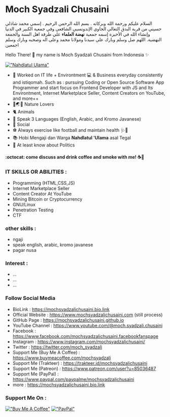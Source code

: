 # Moch Syadzali Chusaini 
السلام عليكم ورحمة الله وبركاته . بسم الله الرحمن الرحيم . إسمي محمد شاذلي حسيني من قرية البدق التغالي الجاوي الإندونسيي الشافعي وفي جمعية الكبير في الدنيا وإنشاء الله في الأخيرة إسمه جمعية **نهضة العلماء** علي طرقة اهل السنة والجمعة النهضية. اللهم صل وسلم وبارك علي سيدنا ومولانا محمد وعلى اله وصحبه وبارك وسلم اجمعين

Hello There! 👋 my name is Moch Syadzali Chusaini from Indonesia ✨

[!["Nahdlatul Ulama"](https://i.ibb.co/cYc9nkB/Whats-App-Image-2019-12-08-at-10-09-19.jpg)](https://www.nu.or.id)

- 🎯 Worked on IT life + Environtment 💻 & Business everyday consistently and istiqomah. Such as : pursuing Coding or Open Source Software App Programmer and start focus on Frontend Developer with JS and Its Environtment, Internet Marketplace Seller, Content Creators on YouTube, and more++ 
- 🌴🌏🌱 Nature Lovers
- 🐈 Animals
- 💬 Speak 3 Languages (English, Arabic, and Kromo Javanese)
- 👬 Social
- ⚽️ Always exercise like football and maintain health 🩺💊
- 📚 Hobi Mengaji dan Warga **Nahdlatul 'Ulama** asal Tegal
- 📌 At least know about Politics

#### :octocat: come discuss and drink coffee and smoke with me! ☕🚬

### IT SKILLS OR ABILITIES :
- Programming (HTML,CSS,JS)
- Internet Marketplace Seller
- Content Creator At YouTube
- Mining Bitcoin or Cryptocurrency
- GNU/Linux
- Penetration Testing
- CTF

### other skills :
- ngaji
- speak english, arabic, kromo javanese
- pagar nusa

### Interest :
- ...
- ...
- ...
### Follow Social Media
- BioLink : https://mochsyadzalichusaini.bio.link
- Official Website : https://www.mochsyadzalichusaini.com (still process)
- GitHub Page : https://mochsyadzalichusaini.github.io
- YouTube Channel : https://www.youtube.com/@moch.syadzali.chusaini
- Facebook : https://www.facebook.com/mochsyadzalichusaini.facebookfanspage
- Instagram : https://www.instagram.com/mochsyadzalichusaini/
- Twitter : https://twitter.com/moch_syadzali
- Support Me (Buy Me A Coffee) : https://www.buymeacoffee.com/mochsyadzali
- Support Me (Trakteer) : https://trakteer.id/mochsyadzalichusaini
- Support Me (Patreon) : https://www.patreon.com/user?u=85036487
- Support Me (PayPal) : https://www.paypal.com/paypalme/mochsyadzalichusaini
- more : https://mochsyadzalichusaini.bio.link


### Support Me On :
[!["Buy Me A Coffee"](https://www.buymeacoffee.com/assets/img/custom_images/orange_img.png)](https://www.buymeacoffee.com/mochsyadzali)
[!["PayPal"](https://img.shields.io/badge/Donate%20with-PayPal-blue?logo=paypal&logoColor=white)](https://www.paypal.com/paypalme/mochsyadzalichusaini)
